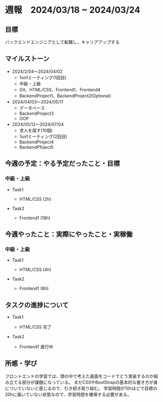 # 週報　2024/03/18 ~ 2024/03/24

## 目標
バックエンドエンジニアとして転職し、キャリアアップする

## マイルストーン
- 2024/2/04〜2024/04/02
    - 1on1ミーティング(1回目)
    - 中級・上級
    - Git、HTML/CSS、Frontend1、Frontend4
    - BackendProject1、BackendProject2(Optional)
- 2024/04/03〜2024/05/11
    - データベース
    - BackendProject3
    - OOP
- 2024/05/12〜2024/07/04
    - 求人を探す(10個)
    - 1on1ミーティング(2回目)
    - BackendProject4
    - BackendPfoject5

## 今週の予定：やる予定だったこと・目標
### 中級・上級
- Task1
    - HTML/CSS (2h)

- Task2
    - Frontend1 (18h)

## 今週やったこと：実際にやったこと・実稼働
### 中級・上級
- Task1
    - HTML/CSS (4h)

- Task2
    - Frontend1 (6h)

## タスクの進捗について
- Task1
    - HTML/CSS 完了

- Task2
    - Frontend1 進行中


## 所感・学び
フロントエンドの学習では、頭の中で考えた画面をコードでどう実装するのか組み立てる部分が課題になっている。
まだCSSやBootStrapの基本的な書き方が身についていないと感じるので、引き続き取り組む。
学習時間が10hほどで目標の20hに届いていない状態なので、学習時間を確保する必要がある。